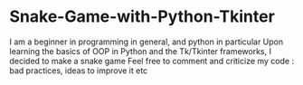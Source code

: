 # Snake-Game-with-Python-Tkinter
I am a beginner in programming in general, and python in particular
Upon learning the basics of OOP in Python and the Tk/Tkinter frameworks, I decided to make a snake game
Feel free to comment and criticize my code : bad practices, ideas to improve it etc
